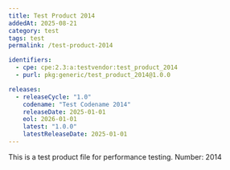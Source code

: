 ```yaml
---
title: Test Product 2014
addedAt: 2025-08-21
category: test
tags: test
permalink: /test-product-2014

identifiers:
  - cpe: cpe:2.3:a:testvendor:test_product_2014
  - purl: pkg:generic/test_product_2014@1.0.0

releases:
  - releaseCycle: "1.0"
    codename: "Test Codename 2014"
    releaseDate: 2025-01-01
    eol: 2026-01-01
    latest: "1.0.0"
    latestReleaseDate: 2025-01-01
---
```


This is a test product file for performance testing. Number: 2014
